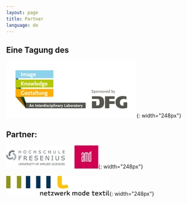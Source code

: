 ```yaml
---
layout: page
title: Partner
language: de
---
```


## Eine Tagung des

![Logo Exzellenzcluster Bild Wissen Gestaltung](../images/bwg.png){: width="248px"}

## Partner:

![Logo Hochschule Fresenius AMD](../images/amd.png){: width="248px"}
<br><br> 
![Logo Netzwerk Mode Textil](../images/nmt.png){: width="248px"}